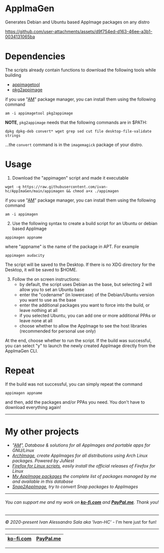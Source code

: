 # AppImaGen
Generates Debian and Ubuntu based AppImage packages on any distro

https://github.com/user-attachments/assets/d9f754ed-d163-46ee-a3b1-0034131065ba

# Dependencies
The scripts already contain functions to download the following tools while building
- [appimagetool](https://github.com/AppImage/appimagetool)
- [pkg2appimage](https://github.com/AppImageCommunity/pkg2appimage)

if you use "[AM](https://github.com/ivan-hc/AM)" package manager, you can install them using the following command
```
am -i appimagetool pkg2appimage
```

**NOTE**, `pkg2appimage` needs that the following commands are in $PATH:
```
dpkg dpkg-deb convert* wget grep sed cut file desktop-file-validate strings
```
...the `convert` command is in the `imagemagick` package of your distro.

# Usage
1. Download the "appimagen" script and made it executable
```
wget -q https://raw.githubusercontent.com/ivan-hc/AppImaGen/main/appimagen && chmod a+x ./appimagen
```
if you use "[AM](https://github.com/ivan-hc/AM)" package manager, you can install them using the following command
```
am -i appimagen
```

2. Use the following syntax to create a build script for an Ubuntu or debian based AppImage
```
appimagen appname
```
where "appname" is the name of the package in APT. For example
```
appimagen audacity
```
The script will be saved to the Desktop. If there is no XDG directory for the Desktop, it will be saved to $HOME.

3. Follow the on screen instructions:
   - by default, the script uses Debian as the base, but selecting 2 will allow you to set an Ubuntu base
   - enter the "codename" (in lowercase) of the Debian/Ubuntu version you want to use as the base
   - enter the additional packages you want to force into the build, or leave nothing at all
   - if you selected Ubuntu, you can add one or more additional PPAs or leave none at all
   - choose whether to allow the AppImage to see the host libraries (recommended for personal use only)

At the end, choose whether to run the script. If the build was successful, you can select "y" to launch the newly created AppImage directly from the AppImaGen CLI.

# Repeat
If the build was not successful, you can simply repeat the command
```
appimagen appname
```
and then, add the packages and/or PPAs you need. You don't have to download everything again!

------------------------------------------------------------------------
# My other projects
- *"[AM](https://github.com/ivan-hc/AM)", Database & solutions for all AppImages and portable apps for GNU/Linux*
- *[ArchImage](https://github.com/ivan-hc/ArchImage), create AppImages for all distributions using Arch Linux packages. Powered by JuNest*
- *[Firefox for Linux scripts](https://github.com/ivan-hc/Firefox-for-Linux-scripts), easily install the official releases of Firefox for Linux*
- *[My AppImage packages](https://github.com/ivan-hc#my-appimage-packages) the complete list of packages managed by me and available in this database*
- *[Snap2AppImage](https://github.com/ivan-hc/Snap2AppImage), try to convert Snap packages to AppImages*

------------------------------------------------------------------------

###### *You can support me and my work on [**ko-fi.com**](https://ko-fi.com/IvanAlexHC) and [**PayPal.me**](https://paypal.me/IvanAlexHC). Thank you!*

--------

*© 2020-present Ivan Alessandro Sala aka 'Ivan-HC'* - I'm here just for fun! 

------------------------------------------------------------------------

| [**ko-fi.com**](https://ko-fi.com/IvanAlexHC) | [**PayPal.me**](https://paypal.me/IvanAlexHC) |
| - | - |

------------------------------------------------------------------------
